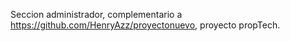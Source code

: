 Seccion administrador, complementario a https://github.com/HenryAzz/proyectonuevo, proyecto propTech.



